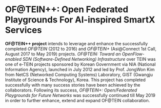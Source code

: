 # OF@TEIN++: Open Federated Playgrounds For AI-inspired SmartX Services

**OF@TEIN++ project** intends to leverage and enhance the successfully completed *OF@TEIN* (2012 to 2016) and *OF@TEIN+* (Asi@Connect 1st Call, August 2017 to May 2019) projects. *OF@TEIN: Toward an OpenFlow-enabled SDN (Software-Defined Networking) Infrastructure* over TEIN was one of e-TEIN projects sponsored by Korean Government via NIA (National Information Agency), launched in July 2012 and led by Prof. JongWon Kim from NetCS (Networked Computing Systems) Laboratory, GIST (Gwangju Institute of Science & Technology), Korea. This project has completed successfully with many success stories have been achieved by the collaborators. Following its success, *OF@TEIN+: Open/Federated Playgrounds for Future Networks* was successfully continued till May 2019 in order to further enhance, extend and expand OF@TEIN collaboration.


